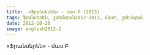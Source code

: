 ```yaml
---
title:  «Ֆրանսերեն» - մաս Բ (2013)
tags: ֆրանսերեն, շտեմարան2012-2013, մասԲ, շտեմարան
date: 2012-10-28
image: english2012-2
---
```



«Ֆրանսերեն» - մաս Բ
